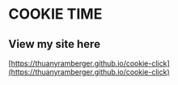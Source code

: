 # COOKIE TIME

## View my site here

[https://thuanyramberger.github.io/cookie-click](https://thuanyramberger.github.io/cookie-click)
